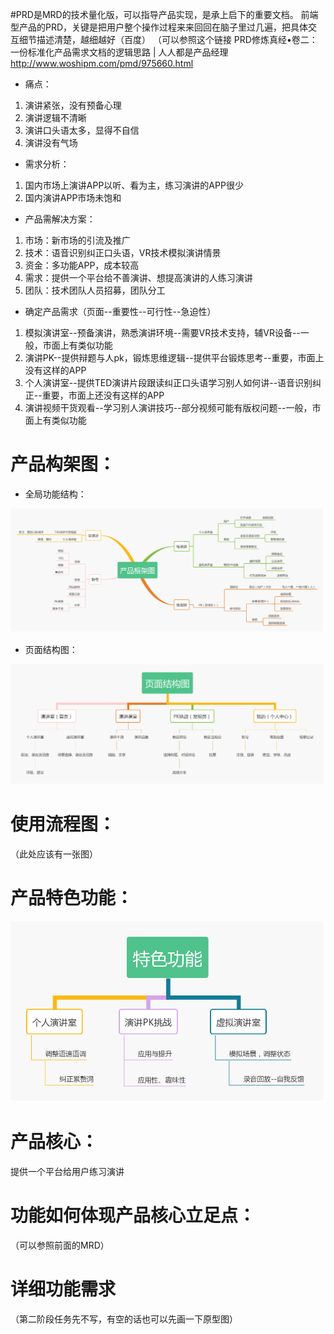 #PRD是MRD的技术量化版，可以指导产品实现，是承上启下的重要文档。
前端型产品的PRD，关键是把用户整个操作过程来来回回在脑子里过几遍，把具体交互细节描述清楚，越细越好（百度）
（可以参照这个链接 PRD修炼真经•卷二：一份标准化产品需求文档的逻辑思路 | 人人都是产品经理  http://www.woshipm.com/pmd/975660.html
* 痛点：
1. 演讲紧张，没有预备心理
2. 演讲逻辑不清晰
3. 演讲口头语太多，显得不自信
4. 演讲没有气场

* 需求分析：
1. 国内市场上演讲APP以听、看为主，练习演讲的APP很少
2. 国内演讲APP市场未饱和

* 产品需解决方案：
1. 市场：新市场的引流及推广
2. 技术：语音识别纠正口头语，VR技术模拟演讲情景
3. 资金：多功能APP，成本较高
4. 需求：提供一个平台给不善演讲、想提高演讲的人练习演讲
5. 团队：技术团队人员招募，团队分工


* 确定产品需求（页面--重要性--可行性--急迫性）
1. 模拟演讲室--预备演讲，熟悉演讲环境--需要VR技术支持，辅VR设备--一般，市面上有类似功能
2. 演讲PK--提供辩题与人pk，锻炼思维逻辑--提供平台锻炼思考--重要，市面上没有这样的APP
3. 个人演讲室--提供TED演讲片段跟读纠正口头语学习别人如何讲--语音识别纠正--重要，市面上还没有这样的APP
4. 演讲视频干货观看--学习别人演讲技巧--部分视频可能有版权问题--一般，市面上有类似功能


# 产品构架图：
* 全局功能结构：
<img src="images/产品框架图.jpg"  alt="产品框架图" />

* 页面结构图：
<img src="images/页面结构图.jpg"  alt="页面结构图" />

# 使用流程图：
（此处应该有一张图）

# 产品特色功能：
<img src="images/特色功能 (2).jpg"  alt="特色功能" />

# 产品核心：
提供一个平台给用户练习演讲

# 功能如何体现产品核心立足点：
（可以参照前面的MRD）
# 详细功能需求
（第二阶段任务先不写，有空的话也可以先画一下原型图）
